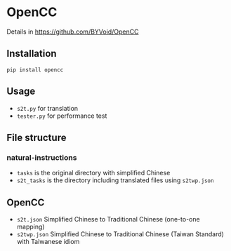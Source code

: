 # OpenCC 

Details in https://github.com/BYVoid/OpenCC

## Installation

`pip install opencc`

## Usage
* `s2t.py` for translation
* `tester.py` for performance test

## File structure 
### natural-instructions
* `tasks` is the original directory with simplified Chinese
* `s2t_tasks` is the directory including translated files using `s2twp.json`


## OpenCC

* `s2t.json` Simplified Chinese to Traditional Chinese  (one-to-one mapping)
* `s2twp.json` Simplified Chinese to Traditional Chinese (Taiwan Standard) with Taiwanese idiom

